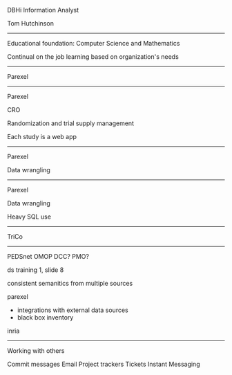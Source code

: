 DBHi Information Analyst

Tom Hutchinson

---

Educational foundation: Computer Science and Mathematics

Continual on the job learning based on organization's needs

---

Parexel

---

Parexel

CRO

Randomization and trial supply management

Each study is a web app

---

Parexel

Data wrangling

---

Parexel

Data wrangling

Heavy SQL use

---

TriCo

---

PEDSnet OMOP
DCC?
PMO?

ds training 1, slide 8

consistent semanitics from multiple sources

parexel
* integrations with external data sources
* black box inventory

inria

---

Working with others

Commit messages
Email
Project trackers
Tickets
Instant Messaging
